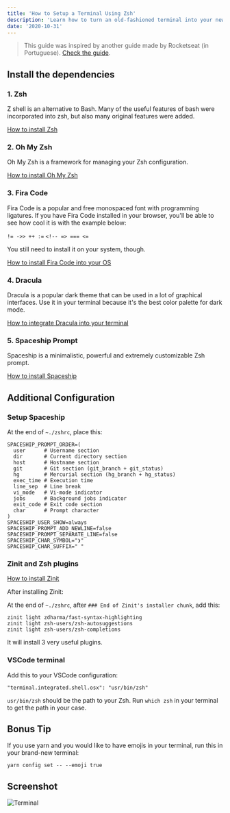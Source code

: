 ```yaml
---
title: 'How to Setup a Terminal Using Zsh'
description: 'Learn how to turn an old-fashioned terminal into your new best friend.'
date: '2020-10-31'
---
```


> This guide was inspired by another guide made by Rocketseat (in Portuguese). [Check the guide](https://blog.rocketseat.com.br/terminal-com-oh-my-zsh-spaceship-dracula-e-mais/).

## Install the dependencies

### 1. Zsh

Z shell is an alternative to Bash.
Many of the useful features of bash were incorporated into zsh, but also many original features were added.

[How to install Zsh](https://github.com/ohmyzsh/ohmyzsh/wiki/Installing-ZSH)

### 2. Oh My Zsh

Oh My Zsh is a framework for managing your Zsh configuration.

[How to install Oh My Zsh](https://github.com/ohmyzsh/ohmyzsh)

### 3. Fira Code

Fira Code is a popular and free monospaced font with programming ligatures.
If you have Fira Code installed in your browser, you'll be able to see how cool it is with the example below:

`!= ->> ++ :=`
`<!-- => === <=`

You still need to install it on your system, though.

[How to install Fira Code into your OS](https://github.com/tonsky/FiraCode/releases)

### 4. Dracula

Dracula is a popular dark theme that can be used in a lot of graphical interfaces.
Use it in your terminal because it's the best color palette for dark mode.

[How to integrate Dracula into your terminal](https://draculatheme.com)

### 5. Spaceship Prompt

Spaceship is a minimalistic, powerful and extremely customizable Zsh prompt.

[How to install Spaceship](https://github.com/denysdovhan/spaceship-prompt)

## Additional Configuration

### Setup Spaceship

At the end of `~./zshrc`, place this:

```
SPACESHIP_PROMPT_ORDER=(
  user      # Username section
  dir       # Current directory section
  host      # Hostname section
  git       # Git section (git_branch + git_status)
  hg        # Mercurial section (hg_branch + hg_status)
  exec_time # Execution time
  line_sep  # Line break
  vi_mode   # Vi-mode indicator
  jobs      # Background jobs indicator
  exit_code # Exit code section
  char      # Prompt character
)
SPACESHIP_USER_SHOW=always
SPACESHIP_PROMPT_ADD_NEWLINE=false
SPACESHIP_PROMPT_SEPARATE_LINE=false
SPACESHIP_CHAR_SYMBOL="❯"
SPACESHIP_CHAR_SUFFIX=" "
```

### Zinit and Zsh plugins

[How to install Zinit](https://github.com/zdharma/zinit)

After installing Zinit:

At the end of `~./zshrc`, after `### End of Zinit's installer chunk`, add this:

```
zinit light zdharma/fast-syntax-highlighting
zinit light zsh-users/zsh-autosuggestions
zinit light zsh-users/zsh-completions
```

It will install 3 very useful plugins.

### VSCode terminal

Add this to your VSCode configuration:

```
"terminal.integrated.shell.osx": "usr/bin/zsh"
```

`usr/bin/zsh` should be the path to your Zsh. Run `which zsh` in your terminal to get the path in your case.

## Bonus Tip

If you use yarn and you would like to have emojis in your terminal, run this in your brand-new terminal:

```
yarn config set -- --emoji true
```

## Screenshot

![Terminal](/blog/how-to-setup-a-terminal-using-zsh/terminal.png)
